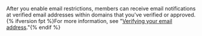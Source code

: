 After you enable email restrictions, members can receive email notifications at verified email addresses within domains that you've verified or approved. {% ifversion fpt %}For more information, see "[Verifying your email address](/github/getting-started-with-github/verifying-your-email-address)."{% endif %}
